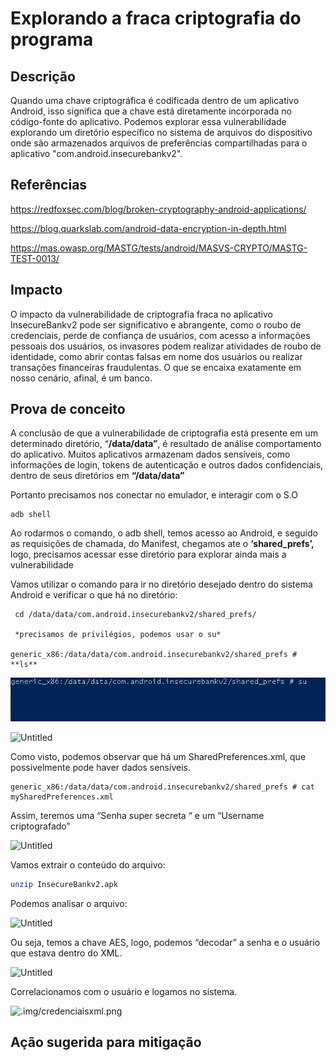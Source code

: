 # Explorando a fraca criptografia do programa

## Descrição

Quando uma chave criptográfica é codificada dentro de um aplicativo Android, isso significa que a chave está diretamente incorporada no código-fonte do aplicativo. Podemos explorar essa vulnerabilidade explorando um diretório específico no sistema de arquivos do dispositivo onde são armazenados arquivos de preferências compartilhadas para o aplicativo "com.android.insecurebankv2".

## Referências

https://redfoxsec.com/blog/broken-cryptography-android-applications/

https://blog.quarkslab.com/android-data-encryption-in-depth.html

https://mas.owasp.org/MASTG/tests/android/MASVS-CRYPTO/MASTG-TEST-0013/

## Impacto

O impacto da vulnerabilidade de criptografia fraca no aplicativo InsecureBankv2 pode ser significativo e abrangente, como o roubo de credenciais, perde de confiança de usuários, com acesso a informações pessoais dos usuários, os invasores podem realizar atividades de roubo de identidade, como abrir contas falsas em nome dos usuários ou realizar transações financeiras fraudulentas. O que se encaixa exatamente em nosso cenário, afinal, é um banco.

## Prova de conceito

A conclusão de que a vulnerabilidade de criptografia está presente em um determinado diretório, “**/data/data”**, é resultado de análise comportamento do aplicativo. Muitos aplicativos armazenam dados sensíveis, como informações de login, tokens de autenticação e outros dados confidenciais, dentro de seus diretórios em **“/data/data”**

Portanto precisamos nos conectar no emulador, e interagir com o S.O

```
adb shell

```

Ao rodarmos o comando, o adb shell, temos acesso ao Android, e seguido as requisições de chamada, do Manifest, chegamos ate o **‘shared_prefs’,** logo, precisamos acessar esse diretório para explorar ainda mais a vulnerabilidade

Vamos utilizar o comando para ir no diretório desejado dentro do sistema Android e verificar o que há no diretório:

```
 cd /data/data/com.android.insecurebankv2/shared_prefs/
 
 *precisamos de privilégios, podemos usar o su*

generic_x86:/data/data/com.android.insecurebankv2/shared_prefs # **ls**

```

![.img/su.png](.img/su.png)

![Untitled](https://prod-files-secure.s3.us-west-2.amazonaws.com/78058eaf-e6fc-4663-bdc9-307e8c83830d/e1b01eb5-3ea0-4202-bd06-d36236bd15d2/Untitled.png)

Como visto, podemos observar que há um SharedPreferences.xml, que possivelmente pode haver dados sensíveis.

```
generic_x86:/data/data/com.android.insecurebankv2/shared_prefs # cat mySharedPreferences.xml

```

Assim, teremos uma  “Senha super secreta “ e um “Username criptografado”

![Untitled](https://prod-files-secure.s3.us-west-2.amazonaws.com/78058eaf-e6fc-4663-bdc9-307e8c83830d/3f927328-9d2e-43db-b346-2089be377373/Untitled.png)

Vamos extrair o conteúdo do arquivo:

```bash
unzip InsecureBankv2.apk
```

Podemos analisar o arquivo: 

![Untitled](https://prod-files-secure.s3.us-west-2.amazonaws.com/78058eaf-e6fc-4663-bdc9-307e8c83830d/dbee2932-7bf1-421c-8da9-c6860ceed9c6/Untitled.png)

Ou seja, temos a chave AES, logo, podemos  “decodar” a senha e o usuário que estava dentro do XML.

![Untitled](https://prod-files-secure.s3.us-west-2.amazonaws.com/78058eaf-e6fc-4663-bdc9-307e8c83830d/c356fe65-78b1-45b0-aa9b-a7ed5a09c4ab/Untitled.png)

Correlacionamos com o usuário e logamos no sistema.

![.img/credenciaisxml.png](.img/credenciaisxml.png)

## Ação sugerida para mitigação
